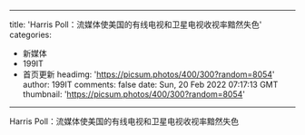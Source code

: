 
---
title: 'Harris Poll：流媒体使美国的有线电视和卫星电视收视率黯然失色'
categories: 
 - 新媒体
 - 199IT
 - 首页更新
headimg: 'https://picsum.photos/400/300?random=8054'
author: 199IT
comments: false
date: Sun, 20 Feb 2022 07:17:13 GMT
thumbnail: 'https://picsum.photos/400/300?random=8054'
---

<div>   
Harris Poll：流媒体使美国的有线电视和卫星电视收视率黯然失色  
</div>
            